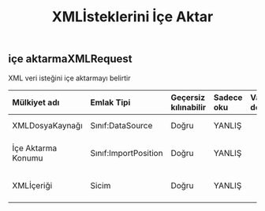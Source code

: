 ﻿---
title: XMLİsteklerini İçe Aktar
second_title: Aspose.Cells Cloud Documen
type: docs
url: /tr/specification/model/importxmlrequest/
description: "Aspose.Cells Bulut modeli spesifikasyonu: ImportXMLRequest. Açma, oluşturma, düzenleme, bölme, birleştirme, karşılaştırma ve dönüştürme gibi özelliklerle Excel ve diğer elektronik tablo belgelerini zahmetsizce yönetin"
kwords: Excel, Office, Elektronik Tablo, Cloud REST API, ImportXMLRequest
weight: 50
---
## **içe aktarmaXMLRequest**

 XML veri isteğini içe aktarmayı belirtir

| Mülkiyet adı| Emlak Tipi| Geçersiz kılınabilir| Sadece oku| Varsayılan değer| Tanım|
|:- |:- |:- |:- |:- |:- |
| XMLDosyaKaynağı| Sınıf:DataSource| Doğru| YANLIŞ|| XML dosya kaynağı|
| İçe Aktarma Konumu| Sınıf:ImportPosition| Doğru| YANLIŞ|| Konum açıklamasını içe aktarın.|
| XMLİçeriği| Sicim| Doğru| YANLIŞ|| Base64String varsayılanı null|

